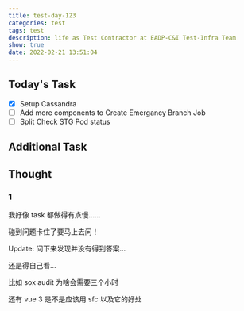 ```yaml
---
title: test-day-123
categories: test
tags: test
description: life as Test Contractor at EADP-C&I Test-Infra Team
show: true
date: 2022-02-21 13:51:04
---
```

## Today's Task
- [x] Setup Cassandra
- [ ] Add more components to Create Emergancy Branch Job
- [ ] Split Check STG Pod status

## Additional Task 

## Thought

### 1

我好像 task 都做得有点慢……

碰到问题卡住了要马上去问！

Update: 问下来发现并没有得到答案…

还是得自己看…

比如 sox audit 为啥会需要三个小时

还有 vue 3 是不是应该用 sfc 以及它的好处

